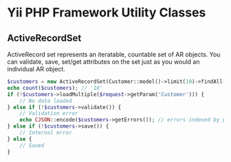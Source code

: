 # Yii PHP Framework Utility Classes

## ActiveRecordSet

ActiveRecord set represents an iteratable, countable set of AR objects. You can validate, save, set/get attributes
on the set just as you would an individual AR object.

```php
$customers = new ActiveRecordSet(Customer::model()->limit(10)->findAll());
echo count($customers); // '10'
if (!$customers->loadMultiple($request->getParam('Customer'))) {
    // No data loaded
} else if (!$customers->validate()) {
    // Validation error
    echo CJSON::encode($customers->getErrors()); // errors indexed by primary key
} else if (!$customers->save()) {
    // Internal error
} else {
    // Saved
}
```